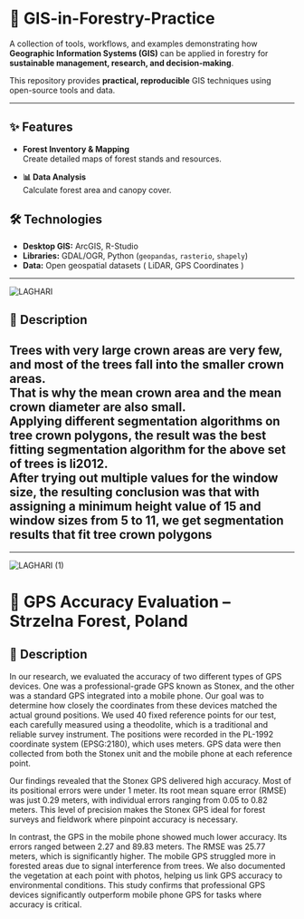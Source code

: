 # 🌲 GIS-in-Forestry-Practice

A collection of tools, workflows, and examples demonstrating how **Geographic Information Systems (GIS)** can be applied in forestry for **sustainable management, research, and decision-making**.

This repository provides **practical, reproducible** GIS techniques using open-source tools and data.

---

## ✨ Features

- **Forest Inventory & Mapping**  
  Create detailed maps of forest stands and resources.

- **📊 Data Analysis**  
  Calculate forest area and canopy cover.

## 🛠 Technologies

- **Desktop GIS:** ArcGIS, R-Studio
- **Libraries:** GDAL/OGR, Python (`geopandas`, `rasterio`, `shapely`)  
- **Data:** Open geospatial datasets ( LiDAR, GPS Coordinates )

---

![LAGHARI](https://github.com/user-attachments/assets/1da379a9-0469-491d-8be5-b571ab729fcb)
## 📝 Description

Trees with very large crown areas are very few, and most of the trees fall into the smaller crown areas.  
That is why the mean crown area and the mean crown diameter are also small.  
Applying different segmentation algorithms on tree crown polygons, the result was the best fitting segmentation algorithm for the above set of trees is li2012.  
After trying out multiple values for the window size, the resulting conclusion was that with assigning a minimum height value of 15 and window sizes from 5 to 11, we get segmentation results that fit tree crown polygons
---
---

![LAGHARI (1)](https://github.com/user-attachments/assets/7ff3e0b1-c053-4fc1-8c11-97564f3e6be2)
# 📡 GPS Accuracy Evaluation – Strzelna Forest, Poland
## 📝 Description
In our research, we evaluated the accuracy of two different types of GPS devices. One was a professional-grade GPS known as Stonex, and the other was a standard GPS integrated into a mobile phone. Our goal was to determine how closely the coordinates from these devices matched the actual ground positions. We used 40 fixed reference points for our test, each carefully measured using a theodolite, which is a traditional and reliable survey instrument. The positions were recorded in the PL-1992 coordinate system (EPSG:2180), which uses meters. GPS data were then collected from both the Stonex unit and the mobile phone at each reference point.  

Our findings revealed that the Stonex GPS delivered high accuracy. Most of its positional errors were under 1 meter. Its root mean square error (RMSE) was just 0.29 meters, with individual errors ranging from 0.05 to 0.82 meters. This level of precision makes the Stonex GPS ideal for forest surveys and fieldwork where pinpoint accuracy is necessary.  

In contrast, the GPS in the mobile phone showed much lower accuracy. Its errors ranged between 2.27 and 89.83 meters. The RMSE was 25.77 meters, which is significantly higher. The mobile GPS struggled more in forested areas due to signal interference from trees. We also documented the vegetation at each point with photos, helping us link GPS accuracy to environmental conditions. This study confirms that professional GPS devices significantly outperform mobile phone GPS for tasks where accuracy is critical.  

